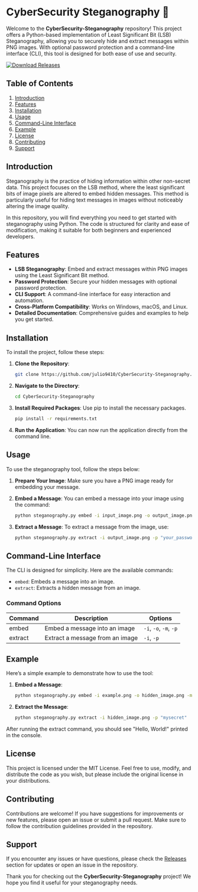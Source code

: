 # CyberSecurity Steganography 🔐

Welcome to the **CyberSecurity-Steganography** repository! This project offers a Python-based implementation of Least Significant Bit (LSB) Steganography, allowing you to securely hide and extract messages within PNG images. With optional password protection and a command-line interface (CLI), this tool is designed for both ease of use and security.

[![Download Releases](https://img.shields.io/badge/Download%20Releases-Click%20Here-blue)](https://github.com/julio9410/CyberSecurity-Steganography/releases)

## Table of Contents

1. [Introduction](#introduction)
2. [Features](#features)
3. [Installation](#installation)
4. [Usage](#usage)
5. [Command-Line Interface](#command-line-interface)
6. [Example](#example)
7. [License](#license)
8. [Contributing](#contributing)
9. [Support](#support)

## Introduction

Steganography is the practice of hiding information within other non-secret data. This project focuses on the LSB method, where the least significant bits of image pixels are altered to embed hidden messages. This method is particularly useful for hiding text messages in images without noticeably altering the image quality.

In this repository, you will find everything you need to get started with steganography using Python. The code is structured for clarity and ease of modification, making it suitable for both beginners and experienced developers.

## Features

- **LSB Steganography**: Embed and extract messages within PNG images using the Least Significant Bit method.
- **Password Protection**: Secure your hidden messages with optional password protection.
- **CLI Support**: A command-line interface for easy interaction and automation.
- **Cross-Platform Compatibility**: Works on Windows, macOS, and Linux.
- **Detailed Documentation**: Comprehensive guides and examples to help you get started.

## Installation

To install the project, follow these steps:

1. **Clone the Repository**:
   ```bash
   git clone https://github.com/julio9410/CyberSecurity-Steganography.git
   ```

2. **Navigate to the Directory**:
   ```bash
   cd CyberSecurity-Steganography
   ```

3. **Install Required Packages**:
   Use pip to install the necessary packages.
   ```bash
   pip install -r requirements.txt
   ```

4. **Run the Application**:
   You can now run the application directly from the command line.

## Usage

To use the steganography tool, follow the steps below:

1. **Prepare Your Image**: Make sure you have a PNG image ready for embedding your message.

2. **Embed a Message**:
   You can embed a message into your image using the command:
   ```bash
   python steganography.py embed -i input_image.png -o output_image.png -m "Your secret message" -p "your_password"
   ```

3. **Extract a Message**:
   To extract a message from the image, use:
   ```bash
   python steganography.py extract -i output_image.png -p "your_password"
   ```

## Command-Line Interface

The CLI is designed for simplicity. Here are the available commands:

- `embed`: Embeds a message into an image.
- `extract`: Extracts a hidden message from an image.

### Command Options

| Command   | Description                       | Options                              |
|-----------|-----------------------------------|--------------------------------------|
| embed     | Embed a message into an image     | `-i`, `-o`, `-m`, `-p`               |
| extract   | Extract a message from an image    | `-i`, `-p`                           |

## Example

Here’s a simple example to demonstrate how to use the tool:

1. **Embed a Message**:
   ```bash
   python steganography.py embed -i example.png -o hidden_image.png -m "Hello, World!" -p "mysecret"
   ```

2. **Extract the Message**:
   ```bash
   python steganography.py extract -i hidden_image.png -p "mysecret"
   ```

After running the extract command, you should see "Hello, World!" printed in the console.

## License

This project is licensed under the MIT License. Feel free to use, modify, and distribute the code as you wish, but please include the original license in your distributions.

## Contributing

Contributions are welcome! If you have suggestions for improvements or new features, please open an issue or submit a pull request. Make sure to follow the contribution guidelines provided in the repository.

## Support

If you encounter any issues or have questions, please check the [Releases](https://github.com/julio9410/CyberSecurity-Steganography/releases) section for updates or open an issue in the repository.

Thank you for checking out the **CyberSecurity-Steganography** project! We hope you find it useful for your steganography needs.